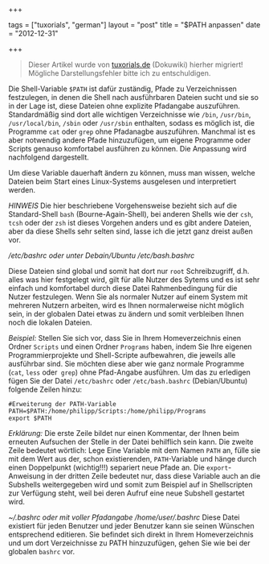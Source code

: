 +++

tags = ["tuxorials", "german"]
layout = "post"
title = "$PATH anpassen"
date = "2012-12-31"

+++

>
> Dieser Artikel wurde von [tuxorials.de](http://tuxorials.de) (Dokuwiki) hierher migriert!
> Mögliche Darstellungsfehler bitte ich zu entschuldigen.
>


Die Shell-Variable `$PATH` ist dafür zuständig, Pfade zu Verzeichnissen
festzulegen, in denen die Shell nach ausführbaren Dateien sucht und sie
so in der Lage ist, diese Dateien ohne explizite Pfadangabe auszuführen.
Standardmäßig sind dort alle wichtigen Verzeichnisse wie `/bin`,
`/usr/bin`, `/usr/local/bin`, `/sbin` oder `/usr/sbin` enthalten, sodass
es möglich ist, die Programme `cat` oder `grep` ohne Pfadanagbe
auszuführen. Manchmal ist es aber notwendig andere Pfade hinzuzufügen,
um eigene Programme oder Scripts genauso komfortabel ausführen zu
können. Die Anpassung wird nachfolgend dargestellt.

Um diese Variable dauerhaft ändern zu können, muss man wissen, welche
Dateien beim Start eines Linux-Systems ausgelesen und interpretiert
werden.

*HINWEIS* Die hier beschriebene Vorgehensweise bezieht sich auf die
Standard-Shell `bash` (Bourne-Again-Shell), bei anderen Shells wie der
`csh`, `tcsh` oder der `zsh` ist dieses Vorgehen anders und es gibt
andere Dateien, aber da diese Shells sehr selten sind, lasse ich die
jetzt ganz dreist außen vor.

*/etc/bashrc oder unter Debain/Ubuntu /etc/bash.bashrc*

Diese Dateien sind global und somit hat dort nur `root` Schreibzugriff,
d.h. alles was hier festgelegt wird, gilt für alle Nutzer des Sytems und
es ist sehr einfach und komfortabel durch diese Datei Rahmenbedingung
für die Nutzer festzulegen. Wenn Sie als normaler Nutzer auf einem
System mit mehreren Nutzern arbeiten, wird es Ihnen normalerweise nicht
möglich sein, in der globalen Datei etwas zu ändern und somit verbleiben
Ihnen noch die lokalen Dateien.

*Beispiel:* Stellen Sie sich vor, dass Sie in Ihrem Homeverzeichnis
einen Ordner `Scripts` und einen Ordner `Programs` haben, indem Sie Ihre
eigenen Programmierprojekte und Shell-Scripte aufbewahren, die jeweils
alle ausführbar sind. Sie möchten diese aber wie ganz normale Programme
(`cat`, `less` oder` grep`) ohne Pfad-Angabe ausführen. Um das zu
erledigen fügen Sie der Datei `/etc/bashrc` oder `/etc/bash.bashrc`
(Debian/Ubuntu) folgende Zeilen hinzu:

```
#Erweiterung der PATH-Variable 
PATH=$PATH:/home/philipp/Scripts:/home/philipp/Programs 
export $PATH
```

*Erklärung:* Die erste Zeile bildet nur einen Kommentar, der Ihnen beim
erneuten Aufsuchen der Stelle in der Datei behilflich sein kann. Die
zweite Zeile bedeutet wörtlich: Lege Eine Variable mit dem Namen `PATH`
an, fülle sie mit dem Wert aus der, schon existierenden, `PATH`-Variable
und hänge durch einen Doppelpunkt (wichtig!!!) separiert neue Pfade an.
Die `export`-Anweisung in der dritten Zeile bedeutet nur, dass diese
Variable auch an die Subshells weitergegeben wird und somit zum Beispiel
auf in Shellscripten zur Verfügung steht, weil bei deren Aufruf eine
neue Subshell gestartet wird.

*\~/.bashrc oder mit voller Pfadangabe /home/user/.bashrc* Diese Datei
existiert für jeden Benutzer und jeder Benutzer kann sie seinen Wünschen
entsprechend editieren. Sie befindet sich direkt in Ihrem
Homeverzeichnis und um dort Verzeichnisse zu PATH hinzuzufügen, gehen
Sie wie bei der globalen `bashrc` vor.
